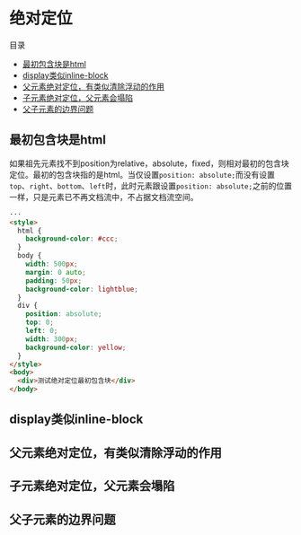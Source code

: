 # 绝对定位

目录
- [最初包含块是html](#最初包含块是html)
- [display类似inline-block](#display类似inline-block)
- [父元素绝对定位，有类似清除浮动的作用](#父元素绝对定位有类似清除浮动的作用)
- [子元素绝对定位，父元素会塌陷](子元素绝对定位父元素会塌陷)
- [父子元素的边界问题](父子元素的边界问题)

## 最初包含块是html

如果祖先元素找不到position为relative，absolute，fixed，则相对最初的包含块定位。最初的包含块指的是html。当仅设置`position: absolute;`而没有设置`top`、`right`、`bottom`、`left`时，此时元素跟设置`position: absolute;`之前的位置一样，只是元素已不再文档流中，不占据文档流空间。

```html
···
<style>
  html {
    background-color: #ccc;
  }
  body {
    width: 500px;
    margin: 0 auto;
    padding: 50px;
    background-color: lightblue;
  }
  div {
    position: absolute;
    top: 0;
    left: 0;
    width: 300px;
    background-color: yellow;
  }
</style>
<body>
  <div>测试绝对定位最初包含块</div>
</body>
```

## display类似inline-block

## 父元素绝对定位，有类似清除浮动的作用

## 子元素绝对定位，父元素会塌陷

## 父子元素的边界问题
